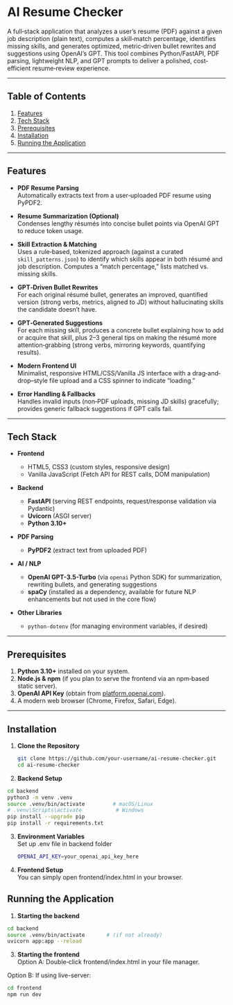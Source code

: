 # AI Resume Checker

A full‐stack application that analyzes a user’s resume (PDF) against a given job description (plain text), computes a skill‐match percentage, identifies missing skills, and generates optimized, metric‐driven bullet rewrites and suggestions using OpenAI’s GPT. This tool combines Python/FastAPI, PDF parsing, lightweight NLP, and GPT prompts to deliver a polished, cost‐efficient resume‐review experience.

---

## Table of Contents

1. [Features](#features)  
2. [Tech Stack](#tech-stack)  
3. [Prerequisites](#prerequisites)  
4. [Installation](#installation)  
5. [Running the Application](#running-the-application)  

---

## Features

- **PDF Resume Parsing**  
  Automatically extracts text from a user‐uploaded PDF resume using PyPDF2.

- **Resume Summarization (Optional)**  
  Condenses lengthy résumés into concise bullet points via OpenAI GPT to reduce token usage.

- **Skill Extraction & Matching**  
  Uses a rule‐based, tokenized approach (against a curated `skill_patterns.json`) to identify which skills appear in both résumé and job description. Computes a “match percentage,” lists matched vs. missing skills.

- **GPT‐Driven Bullet Rewrites**  
  For each original résumé bullet, generates an improved, quantified version (strong verbs, metrics, aligned to JD) without hallucinating skills the candidate doesn’t have.

- **GPT‐Generated Suggestions**  
  For each missing skill, produces a concrete bullet explaining how to add or acquire that skill, plus 2–3 general tips on making the résumé more attention‐grabbing (strong verbs, mirroring keywords, quantifying results).

- **Modern Frontend UI**  
  Minimalist, responsive HTML/CSS/Vanilla JS interface with a drag‐and‐drop–style file upload and a CSS spinner to indicate “loading.”

- **Error Handling & Fallbacks**  
  Handles invalid inputs (non‐PDF uploads, missing JD skills) gracefully; provides generic fallback suggestions if GPT calls fail.

---

## Tech Stack

- **Frontend**  
  - HTML5, CSS3 (custom styles, responsive design)  
  - Vanilla JavaScript (Fetch API for REST calls, DOM manipulation)  

- **Backend**  
  - **FastAPI** (serving REST endpoints, request/response validation via Pydantic)  
  - **Uvicorn** (ASGI server)  
  - **Python 3.10+**  

- **PDF Parsing**  
  - **PyPDF2** (extract text from uploaded PDF)  

- **AI / NLP**  
  - **OpenAI GPT-3.5-Turbo** (via `openai` Python SDK) for summarization, rewriting bullets, and generating suggestions  
  - **spaCy** (installed as a dependency, available for future NLP enhancements but not used in the core flow)  

- **Other Libraries**  
  - `python-dotenv` (for managing environment variables, if desired)  

---

## Prerequisites

1. **Python 3.10+** installed on your system.  
2. **Node.js & npm** (if you plan to serve the frontend via an npm‐based static server).  
3. **OpenAI API Key** (obtain from [platform.openai.com](https://platform.openai.com/)).  
4. A modern web browser (Chrome, Firefox, Safari, Edge).

---

## Installation

1. **Clone the Repository**  
   ```bash
   git clone https://github.com/your-username/ai-resume-checker.git
   cd ai-resume-checker
   ```
2. **Backend Setup**
  ```bash
  cd backend
  python3 -m venv .venv
  source .venv/bin/activate         # macOS/Linux
  # .venv\Scripts\activate           # Windows
  pip install --upgrade pip
  pip install -r requirements.txt
  ```
3. **Environment Variables**
<br>Set up .env file in backend folder
   ```bash
   OPENAI_API_KEY=your_openai_api_key_here
   ```
4. **Frontend Setup**
  <br> You can simply open frontend/index.html in your browser.

## Running the Application
1. **Starting the backend**
  ```bash
cd backend
source .venv/bin/activate       # (if not already)
uvicorn app:app --reload
```
3. **Starting the frontend**
   <br>Option A: Double‐click frontend/index.html in your file manager.<br>

Option B: If using live-server:
```bash
cd frontend
npm run dev
```

